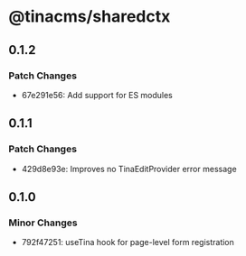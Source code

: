 # @tinacms/sharedctx

## 0.1.2

### Patch Changes

- 67e291e56: Add support for ES modules

## 0.1.1

### Patch Changes

- 429d8e93e: Improves no TinaEditProvider error message

## 0.1.0

### Minor Changes

- 792f47251: useTina hook for page-level form registration
